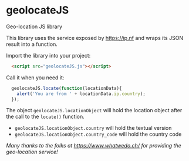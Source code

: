 # geolocateJS
Geo-location JS library

This library uses the service exposed by https://ip.nf and wraps its JSON result into a function.

Import the library into your project:
```HTML
  <script src="geolocateJS.js"></script>
```

Call it when you need it:
```JavaScript
  geolocateJS.locate(function(locationData){
    alert('You are from ' + locationData.ip.country);
  });
```

The object `geolocateJS.locationObject` will hold the location object after the call to the `locate()` function.
- `geolocateJS.locationObject.country` will hold the textual version
- `geolocateJS.locationObject.country_code` will hold the country code


_Many thanks to the folks at https://www.whatwedo.ch/ for providing the geo-location service!_
